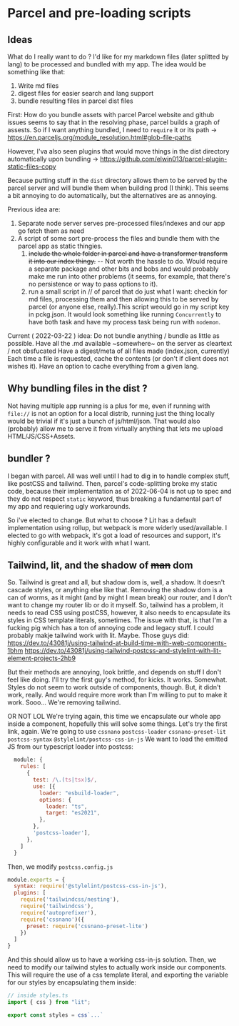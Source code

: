 # Parcel and pre-loading scripts
## Ideas
What do I really want to do ?
I'd like for my  markdown files (later splitted by lang) to be processed and bundled with my app.
The idea would be something like that:

1. Write md files
2. digest files for easier search and lang support
3. bundle resulting files in parcel dist files

First: How do you bundle assets with parcel
Parcel website and github issues seems to say that in the resolving phase, parcel builds a graph of assests. So if I want anything bundled, I need to `require` it or its path -> https://en.parceljs.org/module_resolution.html#glob-file-paths

However, I'va also seen plugins that would move things in the dist directory automatically upon bundling -> https://github.com/elwin013/parcel-plugin-static-files-copy

Because putting stuff in the `dist` directory allows them to be served by the parcel server and will bundle them when building prod (I think). This seems a bit annoying to do automatically, but the alternatives are as annoying.

Previous idea are:
1. Separate node server serves pre-processed files/indexes and our app go fetch them as need
2. A script of some sort pre-process the files and bundle them with the parcel app as static thingies.
    1. ~~include the whole folder in parcel and have a transformer transform it into our index thingy.~~ -- Not worth the hassle to do. Would require a separate package and other bits and bobs and would probably make me run into other problems (it seems, for example, that there's no persistence or way to pass options to it).
    2. run a small script in // of parcel that do just what I want: checkin for md files, processing them and then allowing this to be served by parcel (or anyone else, really).This script weould go in my script key in pckg.json. It would look something like running `Concurrently` to have both task and have my process task being run with `nodemon`.

Current ( 2022-03-22 ) idea:
Do not bundle anything / bundle as little as possible.
Have all the .md available ~somewhere~ on the server as cleartext / not obsfucated
Have a digest/meta of all files made (index.json, currently)
Each time a file is requested, cache the contents (or don't if client does not wishes it).
Have an option to cache everything from a given lang.

## Why bundling files in the dist ?
Not having multiple app running is a plus for me, even if running with `file://` is not an option for a local distrib, running just the thing locally would be trivial if it's just a bunch of js/html/json. That would also (probably) allow me to serve it from virtually anything that lets me upload HTML/JS/CSS+Assets.

## bundler ?
I began with parcel. All was well until I had to dig in to handle complex stuff, like postCSS and tailwind. Then, parcel's code-splitting broke my static code, because their implementation as of 2022-06-04 is not up to spec and they do not respect `static` keyword, thus breaking a fundamental part of my app and requiering ugly workarounds.

So i've elected to change. But what to choose ?
Lit has a default implementation using rollup, but webpack is more widerly used/available.
I elected to go with webpack, it's got a load of resources and support, it's highly configurable and it work with what I want.

## Tailwind, lit, and the shadow of ~~man~~ dom
So.
Tailwind is great and all, but shadow dom is, well, a shadow. It doesn't cascade styles, or anything else like that.
Removing the shadow dom is a can of worms, as it might (and by might I mean break) our router, and I don't want to change my router lib or do it myself.
So, tailwind has a problem, it needs to read CSS using postCSS, however, it also needs to encapsulate its styles in CSS template literals, sometimes. The issue with that, is that I'm a fucking pig which has a ton of annoying code and legacy stuff. 
I could probably makje tailwind work with lit. Maybe. Those guys did:
https://dev.to/43081j/using-tailwind-at-build-time-with-web-components-1bhm
https://dev.to/43081j/using-tailwind-postcss-and-stylelint-with-lit-element-projects-2hb9

But their methods are annoying, look brittle, and depends on stuff I don't feel like doing. I'll try the first guy's method, for kicks.
It works. Somewhat. Styles do not seem to work outside of components, though.
But, it didn't work, really. And would require more work than I'm willing to put to make it work.
Sooo...
We're removing tailwind.

OR NOT LOL
We're trying again, this time we encapsulate our whole app inside a component, hopefully this will solve some things.
Let's try the first link, again.
We're going to use `cssnano` `postcss-loader` `cssnano-preset-lit` `postcss-syntax` `@stylelint/postcss-css-in-js`
We want to load the emitted JS from our typescript loader into postcss:
```js
  module: {
    rules: [
      {
        test: /\.(ts|tsx)$/,
        use: [{
          loader: "esbuild-loader",
          options: {
            loader: "ts",
            target: "es2021",
          },
        },
        'postcss-loader'],
      },
    ]
  }
```
Then, we modify `postcss.config.js`
```js
module.exports = {
  syntax: require('@stylelint/postcss-css-in-js'),
  plugins: [
    require('tailwindcss/nesting'),
    require('tailwindcss'),
    require('autoprefixer'),
    require('cssnano')({
      preset: require('cssnano-preset-lite')
    })
  ]
}
```

And this should allow us to have a working css-in-js solution.
Then, we need to modify our tailwind styles to actually work inside our components.
This will require the use of a css template literal, and exporting the variable for our styles by encapsulating them inside:
```ts
// inside styles.ts
import { css } from "lit";

export const styles = css`...`
```
